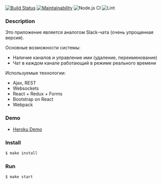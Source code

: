[![Build Status](https://travis-ci.com/zipofar/frontend-project-lvl4.svg?branch=master)](https://travis-ci.com/zipofar/frontend-project-lvl4)
[![Maintainability](https://api.codeclimate.com/v1/badges/53b5f35a559ad0c9fb76/maintainability)](https://codeclimate.com/github/zipofar/frontend-project-lvl4/maintainability)
![Node.js CI](https://github.com/zipofar/frontend-project-lvl4/workflows/Node.js%20CI/badge.svg)
![Lint](https://github.com/zipofar/frontend-project-lvl4/workflows/Lint/badge.svg)

### Description

Это приложение является аналогом Slack-чата (очень упрощенная версия).

Основные возможности системы:

* Наличие каналов и управление ими (удаление, переименование)
* Чат в каждом канале работающий в режиме реального времени

Используемые технологии:

* Ajax, REST
* Websockets
* React + Redux + Forms
* Bootstrap on React
* Webpack


### Demo

* [Heroku Demo](https://fierce-citadel-80950.herokuapp.com/)

### Install

```sh
$ make install
```

### Run

```sh
$ make start
```
